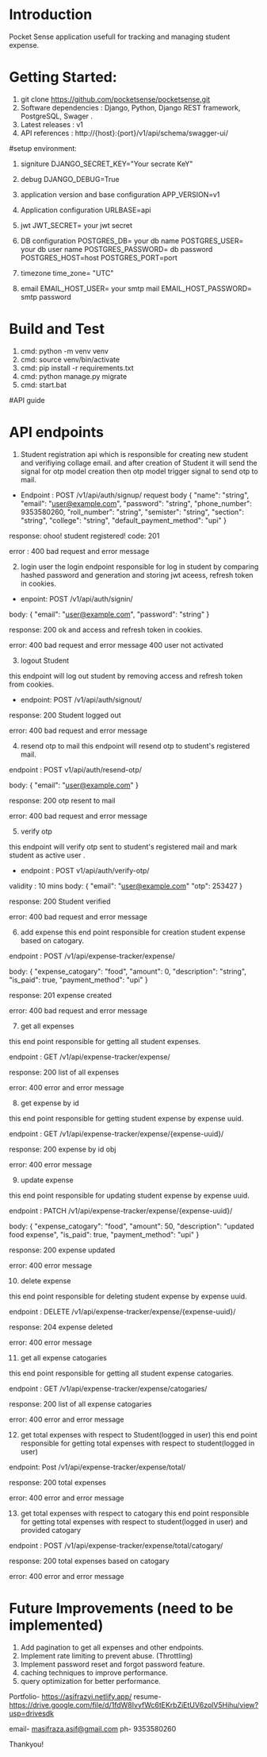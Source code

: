 # Introduction
Pocket Sense application usefull for tracking and managing student expense. 

# Getting Started:

1. git clone https://github.com/pocketsense/pocketsense.git
2. Software dependencies : Django, Python, Django REST framework, PostgreSQL, Swager .
3. Latest releases : v1
4. API references : http://{host}:{port}/v1/api/schema/swagger-ui/

#setup environment:
1. signiture
DJANGO_SECRET_KEY="Your secrate KeY"
2. debug 
DJANGO_DEBUG=True

3. application version and base configuration
APP_VERSION=v1
4. Application configuration
URLBASE=api

5. jwt 
JWT_SECRET= your jwt secret

6. DB configuration
POSTGRES_DB= your db name
POSTGRES_USER= your db user name
POSTGRES_PASSWORD= db password
POSTGRES_HOST=host
POSTGRES_PORT=port

7. timezone
time_zone= "UTC"

8. email 
EMAIL_HOST_USER= your smtp mail
EMAIL_HOST_PASSWORD= smtp password

# Build and Test
1. cmd: python -m venv venv 
2. cmd: source venv/bin/activate
3. cmd: pip install -r requirements.txt
4. cmd: python manage.py migrate
5. cmd: start.bat

#API guide

# API endpoints
1. Student registration api which is responsible for creating new student and verifiying collage email. and after creation of Student it will send the signal for otp model creation then otp model trigger signal to send otp to mail.

- Endpoint : POST /v1/api/auth/signup/
request body
{
  "name": "string",
  "email": "user@example.com",
  "password": "string",
  "phone_number": 9353580260,
  "roll_number": "string",
  "semister": "string",
  "section": "string",
  "college": "string",
  "default_payment_method": "upi"
}

response:
 ohoo! student registered! code: 201

error :
400 bad request and error message

2. login user
the login endpoint responsible for log in student by comparing hashed password and generation and storing jwt aceess, refresh token in cookies.

- enpoint: POST /v1/api/auth/signin/

body:
{
    "email": "user@example.com",
    "password": "string"
}

response:
200 ok and access and refresh token in cookies.

error:
400 bad request and error message
400 user not activated

3. logout Student

this endpoint will log out student by removing access and refresh token from cookies.

- endpoint: POST /v1/api/auth/signout/

response:
200 Student logged out

error:
400 bad request and error message

4. resend otp to mail
this endpoint will resend otp to student's registered mail.

endpoint : POST v1/api/auth/resend-otp/

body:
{
    "email": "user@example.com"
}

response:
200 otp resent to mail

error:
400 bad request and error message

5. verify otp

this endpoint will verify otp sent to student's registered mail and mark student as active user .

- endpoint : POST v1/api/auth/verify-otp/

validity : 10 mins
body:
{
    "email": "user@example.com"
    "otp": 253427
}

response:
200 Student verified

error:
400 bad request and error message

6. add expense
this end point responsible for creation student expense based on catogary.

endpoint : POST /v1/api/expense-tracker/expense/

body:
{
  "expense_catogary": "food",
  "amount": 0,
  "description": "string",
  "is_paid": true,
  "payment_method": "upi"
}

response:
201 expense created

error:
400 bad request and error message

7. get all expenses

this end point responsible for getting all student expenses.

endpoint : GET /v1/api/expense-tracker/expense/

response:
200 list of all expenses

error:
400 error and error message

8. get expense by id

this end point responsible for getting student expense by expense uuid.

endpoint : GET /v1/api/expense-tracker/expense/{expense-uuid}/

response:
200 expense by id obj

error:
400 error message

9. update expense

this end point responsible for updating student expense by expense uuid.

endpoint : PATCH /v1/api/expense-tracker/expense/{expense-uuid}/

body:
{
  "expense_catogary": "food",
  "amount": 50,
  "description": "updated food expense",
  "is_paid": true,
  "payment_method": "upi"
}

response:
200 expense updated

error:
400 error message

10. delete expense

this end point responsible for deleting student expense by expense uuid.

endpoint : DELETE /v1/api/expense-tracker/expense/{expense-uuid}/

response:
204 expense deleted

error:
400 error message

11. get all expense catogaries

this end point responsible for getting all student expense catogaries.

endpoint : GET /v1/api/expense-tracker/expense/catogaries/

response:
200 list of all expense catogaries

error:
400 error and error message

12. get total expenses with respect to Student(logged in user)
this end point responsible for getting total expenses with respect to student(logged in user)

endpoint: Post /v1/api/expense-tracker/expense/total/

response:
200 total expenses

error:
400 error and error message

13. get total expenses with respect to catogary
this end point responsible for getting total expenses with respect to student(logged in user) and provided catogary

endpoint : POST /v1/api/expense-tracker/expense/total/catogary/

response:
200 total expenses based on catogary

error:
400 error and error message


# Future Improvements (need to be implemented)
1. Add pagination to get all expenses and other endpoints.
2. Implement rate limiting to prevent abuse. (Throttling)
3. Implement password reset and forgot password feature.
4. caching techniques to improve performance.
5. query optimization for better performance.

Portfolio- https://asifrazvi.netlify.app/
resume- https://drive.google.com/file/d/1fdW8IvyfWc6tEKrbZiEtUV6zolV5Hihu/view?usp=drivesdk

email- masifraza.asif@gmail.com
ph- 9353580260

Thankyou!

